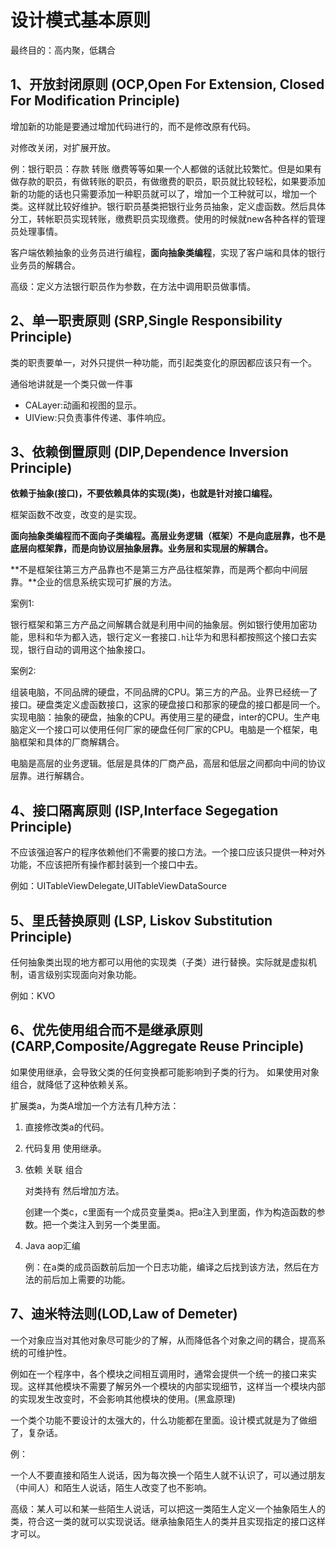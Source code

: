 # 设计模式基本原则

最终目的：高内聚，低耦合

## 1、开放封闭原则  (OCP,Open For Extension, Closed For Modification Principle)

增加新的功能是要通过增加代码进行的，而不是修改原有代码。

对修改关闭，对扩展开放。

例：银行职员：存款 转账 缴费等等如果一个人都做的话就比较繁忙。但是如果有做存款的职员，有做转账的职员，有做缴费的职员，职员就比较轻松，如果要添加新的功能的话也只需要添加一种职员就可以了，增加一个工种就可以，增加一个类。这样就比较好维护。银行职员基类把银行业务员抽象，定义虚函数。然后具体分工，转帐职员实现转账，缴费职员实现缴费。使用的时候就new各种各样的管理员处理事情。

客户端依赖抽象的业务员进行编程，**面向抽象类编程**，实现了客户端和具体的银行业务员的解耦合。

高级：定义方法银行职员作为参数，在方法中调用职员做事情。

## 2、单一职责原则  (SRP,Single Responsibility Principle)

类的职责要单一，对外只提供一种功能，而引起类变化的原因都应该只有一个。

通俗地讲就是一个类只做一件事

- CALayer:动画和视图的显示。
- UIView:只负责事件传递、事件响应。

## 3、依赖倒置原则 (DIP,Dependence Inversion Principle)

**依赖于抽象(接口)，不要依赖具体的实现(类)，也就是针对接口编程。**

框架函数不改变，改变的是实现。

**面向抽象类编程而不面向子类编程。高层业务逻辑（框架）不是向底层靠，也不是底层向框架靠，而是向协议层抽象层靠。业务层和实现层的解耦合。**

**不是框架往第三方产品靠也不是第三方产品往框架靠，而是两个都向中间层靠。**企业的信息系统实现可扩展的方法。

案例1:

银行框架和第三方产品之间解耦合就是利用中间的抽象层。例如银行使用加密功能，思科和华为都入选，银行定义一套接口`.h`让华为和思科都按照这个接口去实现，银行自动的调用这个抽象接口。

案例2:

组装电脑，不同品牌的硬盘，不同品牌的CPU。第三方的产品。业界已经统一了接口。硬盘类定义虚函数接口，这家的硬盘接口和那家的硬盘的接口都是同一个。实现电脑：抽象的硬盘，抽象的CPU。再使用三星的硬盘，inter的CPU。生产电脑定义一个接口可以使用任何厂家的硬盘任何厂家的CPU。电脑是一个框架，电脑框架和具体的厂商解耦合。

电脑是高层的业务逻辑。低层是具体的厂商产品，高层和低层之间都向中间的协议层靠。进行解耦合。

## 4、接口隔离原则 (ISP,Interface Segegation Principle)

不应该强迫客户的程序依赖他们不需要的接口方法。一个接口应该只提供一种对外功能，不应该把所有操作都封装到一个接口中去。

例如：UITableViewDelegate,UITableViewDataSource

## 5、里氏替换原则 (LSP, Liskov Substitution Principle)

任何抽象类出现的地方都可以用他的实现类（子类）进行替换。实际就是虚拟机制，语言级别实现面向对象功能。

例如：KVO

## 6、优先使用组合而不是继承原则(CARP,Composite/Aggregate Reuse Principle)

如果使用继承，会导致父类的任何变换都可能影响到子类的行为。
如果使用对象组合，就降低了这种依赖关系。

扩展类a，为类A增加一个方法有几种方法：

1. 直接修改类a的代码。

2. 代码复用 使用继承。

3. 依赖 关联 组合

   对类持有 然后增加方法。

   创建一个类c，c里面有一个成员变量类a。把a注入到里面，作为构造函数的参数。把一个类注入到另一个类里面。

4. Java aop汇编

   例：在a类的成员函数前后加一个日志功能，编译之后找到该方法，然后在方法的前后加上需要的功能。

## 7、迪米特法则(LOD,Law of Demeter)

一个对象应当对其他对象尽可能少的了解，从而降低各个对象之间的耦合，提高系统的可维护性。

例如在一个程序中，各个模块之间相互调用时，通常会提供一个统一的接口来实现。这样其他模块不需要了解另外一个模块的内部实现细节，这样当一个模块内部的实现发生改变时，不会影响其他模块的使用。(黑盒原理)

一个类个功能不要设计的太强大的，什么功能都在里面。设计模式就是为了做细了，复杂话。

例：

一个人不要直接和陌生人说话，因为每次换一个陌生人就不认识了，可以通过朋友（中间人）和陌生人说话，陌生人改变了也不影响。

高级：某人可以和某一些陌生人说话，可以把这一类陌生人定义一个抽象陌生人的类，符合这一类的就可以实现说话。继承抽象陌生人的类并且实现指定的接口这样才可以。

